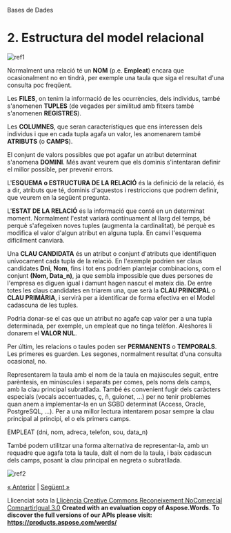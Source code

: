 Bases de Dades


# <a name="main"></a>**2. Estructura del model relacional**

![ref1]



Normalment una relació té un **NOM** (p.e. **Empleat**) encara que ocasionalment no en tindrà, per exemple una taula que siga el resultat d'una consulta poc freqüent.



Les **FILES**, on tenim la informació de les ocurrències, dels individus, també s'anomenen **TUPLES** (de vegades per similitud amb fitxers també s'anomenen **REGISTRES**).



Les **COLUMNES**, que seran característiques que ens interessen dels individus i que en cada tupla agafa un valor, les anomenarem també **ATRIBUTS** (o **CAMPS**).



El conjunt de valors possibles que pot agafar un atribut determinat s'anomena **DOMINI**. Més avant veurem que els dominis s'intentaran definir el millor possible, per prevenir errors.



L'**ESQUEMA o ESTRUCTURA DE LA RELACIÓ** és la definició de la relació, és a dir, atributs que té, dominis d'aquestos i restriccions que podrem definir, que veurem en la següent pregunta.



L'**ESTAT DE LA RELACIÓ** és la informació que conté en un determinat moment. Normalment l'estat variarà contínuament al llarg del temps, bé perquè s'afegeixen noves tuples (augmenta la cardinalitat), bé perquè es modifica el valor d'algun atribut en alguna tupla. En canvi l'esquema difícilment canviarà.



Una **CLAU CANDIDATA** és un atribut o conjunt d'atributs que identifiquen unívocament cada tupla de la relació. En l'exemple podrien ser claus candidates **Dni**, **Nom**, fins i tot ens podríem plantejar combinacions, com el conjunt **(Nom, Data\_n)**, ja que sembla impossible que dues persones de l'empresa es diguen igual i damunt hagen nascut el mateix dia. De entre totes les claus candidates en triarem una, que serà la **CLAU PRINCIPAL** o **CLAU PRIMÀRIA**, i servirà per a identificar de forma efectiva en el Model cadascuna de les tuples.



Podria donar-se el cas que un atribut no agafe cap valor per a una tupla determinada, per exemple, un empleat que no tinga telèfon. Aleshores li donarem el **VALOR NUL**.



Per últim, les relacions o taules poden ser **PERMANENTS** o **TEMPORALS**. Les primeres es guarden. Les segones, normalment resultat d'una consulta ocasional, no.



Representarem la taula amb el nom de la taula en majúscules seguit, entre parèntesis, en minúscules i separats per comes, pels noms dels camps, amb la clau principal subratllada. També és convenient fugir dels caràcters especials (vocals accentuades, ç, ñ, guionet, ...) per no tenir problemes quan anem a implementar-la en un SGBD determinat (Access, Oracle, PostgreSQL, ...). Per a una millor lectura intentarem posar sempre la clau principal al principi, el o els primers camps.

EMPLEAT (dni, nom, adreca, telefon, sou, data\_n)

També podem utilitzar una forma alternativa de representar-la, amb un requadre que agafa tota la taula, dalt el nom de la taula, i baix cadascun dels camps, posant la clau principal en negreta o subratllada.

![ref2]



[« Anterior](1_introducci.md) | [Següent »](3_restriccions.md)

Llicenciat sota la [Llicència Creative Commons Reconeixement NoComercial CompartirIgual 3.0](http://creativecommons.org/licenses/by-nc-sa/3.0/)
**Created with an evaluation copy of Aspose.Words. To discover the full versions of our APIs please visit: https://products.aspose.com/words/**

[ref1]: 2_estructura_del_model_relacional.002.png
[ref2]: 2_estructura_del_model_relacional.003.png
